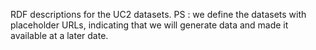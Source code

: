 RDF descriptions for the UC2 datasets. PS : we define the datasets with placeholder URLs, indicating that we will generate data and made it available at a later date.
